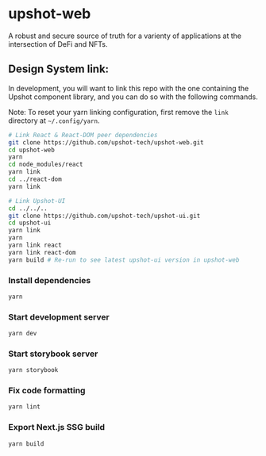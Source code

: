 # upshot-web

A robust and secure source of truth for a varienty of applications at the intersection of DeFi and NFTs.

## Design System link:

In development, you will want to link this repo with the one containing the Upshot component library, and you can do so with the following commands.

Note: To reset your yarn linking configuration, first remove the `link` directory at `~/.config/yarn`.

```bash
# Link React & React-DOM peer dependencies
git clone https://github.com/upshot-tech/upshot-web.git
cd upshot-web
yarn
cd node_modules/react
yarn link
cd ../react-dom
yarn link

# Link Upshot-UI
cd ../../..
git clone https://github.com/upshot-tech/upshot-ui.git
cd upshot-ui
yarn link
yarn
yarn link react
yarn link react-dom
yarn build # Re-run to see latest upshot-ui version in upshot-web
```

### Install dependencies

```bash
yarn
```

### Start development server

```bash
yarn dev
```

### Start storybook server

```bash
yarn storybook
```

### Fix code formatting

```bash
yarn lint
```

### Export Next.js SSG build

```bash
yarn build
```
